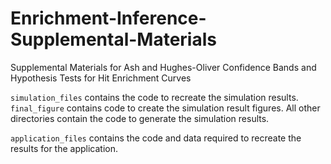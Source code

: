 # Enrichment-Inference-Supplemental-Materials
Supplemental Materials for Ash and Hughes-Oliver Confidence Bands and Hypothesis Tests for Hit Enrichment Curves

`simulation_files` contains the code to recreate the simulation results. `final_figure` contains code to create the simulation result figures. All other directories contain the code to generate the simulation results.

`application_files` contains the code and data required to recreate the results for the application.
